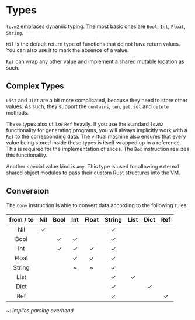 # Types

`lovm2` embraces dynamic typing. The most basic ones are `Bool`, `Int`, `Float`, `String`.

`Nil` is the default return type of functions that do not have return values. You can also use it to mark the absence of a value.

`Ref` can wrap any other value and implement a shared mutable location as such.

## Complex Types

`List` and `Dict` are a bit more complicated, because they need to store other values. As such, they support the  `contains`, `len`, `get`, `set` and `delete` methods.

These types also utilize `Ref` heavily. If you use the standard `lovm2` functionality for generating programs, you will always implicitly work with a `Ref` to the corresponding data. The virtual machine also ensures that every value being stored inside these types is itself wrapped up in a reference. This is required for the implementation of slices. The `Box` instruction realizes this functionality.

Another special value kind is `Any`. This type is used for allowing external shared object modules to pass their custom Rust structures into the VM.

## Conversion

The `Conv` instruction is able to convert data according to the following rules:

|from / to| Nil | Bool | Int | Float | String | List | Dict | Ref |
|:-----:|:---:|:----:|:---:|:-----:|:------:|:----:|:----:|:---:|
| Nil   |  ✓  |      |     |       |   ✓    |      |      |     | 
| Bool  |     |  ✓   |  ✓  |       |   ✓    |      |      |     |
| Int   |     |  ✓   |  ✓  |   ✓   |   ✓    |      |      |     |
| Float |     |      |  ✓  |   ✓   |   ✓    |      |      |     |
| String|     |      |  ~  |   ~   |   ✓    |      |      |     |
| List  |     |      |     |       |   ✓    |  ✓   |      |     |
| Dict  |     |      |     |       |   ✓    |      |  ✓   |     |
| Ref   |     |      |     |       |   ✓    |      |      |  ✓  |

*~: implies parsing overhead*
